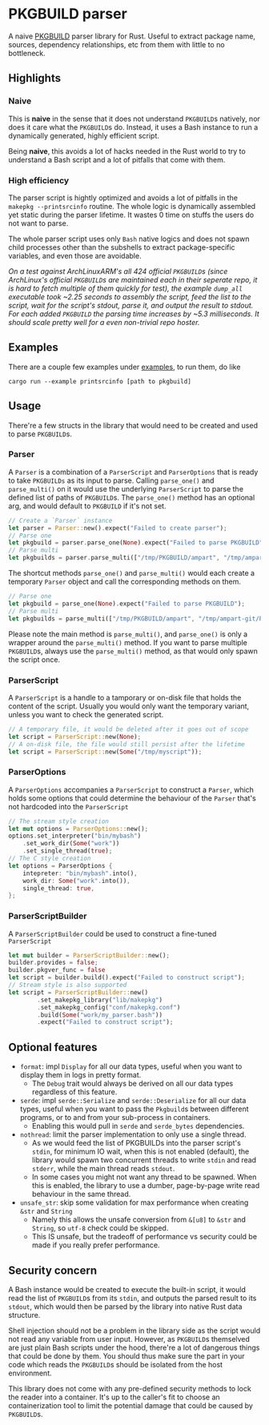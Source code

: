 # PKGBUILD parser

A naive [PKGBUILD](https://wiki.archlinux.org/title/PKGBUILD) parser library for Rust. Useful to extract package name, sources, dependency relationships, etc from them with little to no bottleneck. 

## Highlights

### Naive
This is **naive** in the sense that it does not understand `PKGBUILD`s natively, nor does it care what the `PKGBUILD`s do. Instead, it uses a Bash instance to run a dynamically generated, highly efficient script.

Being **naive**, this avoids a lot of hacks needed in the Rust world to try to understand a Bash script and a lot of pitfalls that come with them.

### High efficiency
The parser script is hightly optimized and avoids a lot of pitfalls in the `makepkg --printsrcinfo` routine. The whole logic is dynamically assembled yet static during the parser lifetime. It wastes 0 time on stuffs the users do not want to parse.

The whole parser script uses only `Bash` native logics and does not spawn child processes other than the subshells to extract package-specific variables, and even those are avoidable.

_On a test against ArchLinuxARM's all 424 official `PKGBUILD`s (since ArchLinux's official `PKGBUILD`s are maintained each in their seperate repo, it is hard to fetch multiple of them quickly for test), the example `dump_all` executable took ~2.25 seconds to assembly the script, feed the list to the script, wait for the script's stdout, parse it, and output the result to stdout. For each added `PKGBUILD` the parsing time increases by ~5.3 milliseconds. It should scale pretty well for a even non-trivial repo hoster._

## Examples
There are a couple few examples under [examples](examples), to run them, do like
```
cargo run --example printsrcinfo [path to pkgbuild]
```

## Usage
There're a few structs in the library that would need to be created and used to parse `PKGBUILD`s.

### Parser
A `Parser` is a combination of a `ParserScript` and `ParserOptions` that is ready to take `PKGBUILDs` as its input to parse. Calling `parse_one()` and `parse_multi()` on it would use the underlying `ParserScript` to parse the defined list of paths of `PKGBUILD`s. The `parse_one()` method has an optional arg, and would default to `PKGBUILD` if it's not set.
```Rust
// Create a `Parser` instance
let parser = Parser::new().expect("Failed to create parser");
// Parse one
let pkgbuild = parser.parse_one(None).expect("Failed to parse PKGBUILD");
// Parse multi
let pkgbuilds = parser.parse_multi(["/tmp/PKGBUILD/ampart", "/tmp/ampart-git/PKGBUILD", "/tmp/chromium/PKGBUILD"]).expect("Failed to parse multiple PKGBUILDs");
```

The shortcut methods `parse_one()` and `parse_multi()` would each create a temporary `Parser` object and call the corresponding methods on them.

```Rust
// Parse one
let pkgbuild = parse_one(None).expect("Failed to parse PKGBUILD");
// Parse multi
let pkgbuilds = parse_multi(["/tmp/PKGBUILD/ampart", "/tmp/ampart-git/PKGBUILD", "/tmp/chromium/PKGBUILD"]).expect("Failed to parse multiple PKGBUILDs");
```

Please note the main method is `parse_multi()`, and `parse_one()` is only a wrapper around the `parse_multi()` method. If you want to parse multiple `PKGBUILD`s, always use the `parse_multi()` method, as that would only spawn the script once.

### ParserScript

A `ParserScript` is a handle to a tamporary or on-disk file that holds the content of the script. Usually you would only want the temporary variant, unless you want to check the generated script.
```Rust
// A temporary file, it would be deleted after it goes out of scope
let script = ParserScript::new(None);
// A on-disk file, the file would still persist after the lifetime
let script = ParserScript::new(Some("/tmp/myscript"));
```

### ParserOptions

A `ParserOptions` accompanies a `ParserScript` to construct a `Parser`, which holds some options that could determine the behaviour of the `Parser` that's not hardcoded into the `ParserScript`
```Rust
// The stream style creation
let mut options = ParserOptions::new();
options.set_interpreter("bin/mybash")
    .set_work_dir(Some("work"))
    .set_single_thread(true);
// The C style creation
let options = ParserOptions {
    intepreter: "bin/mybash".into(),
    work_dir: Some("work".into()),
    single_thread: true,
};
```

### ParserScriptBuilder
A `ParserScriptBuilder` could be used to construct a fine-tuned `ParserScript`
```Rust
let mut builder = ParserScriptBuilder::new();
builder.provides = false;
builder.pkgver_func = false
let script = builder.build().expect("Failed to construct script");
// Stream style is also supported
let script = ParserScriptBuilder::new()
        .set_makepkg_library("lib/makepkg")
        .set_makepkg_config("conf/makepkg.conf")
        .build(Some("work/my_parser.bash"))
        .expect("Failed to construct script");
```

## Optional features
- `format`: impl `Display` for all our data types, useful when you want to display them in logs in pretty format. 
  - The `Debug` trait would always be derived on all our data types regardless of this feature.
- `serde`: impl `serde::Serialize` and `serde::Deserialize` for all our data types, useful when you want to pass the `Pkgbuild`s between different programs, or to and from your sub-process in containers.
  - Enabling this would pull in `serde` and `serde_bytes` dependencies.
- `nothread`: limit the parser implementation to only use a single thread. 
  - As we would feed the list of PKGBUILDs into the parser script's `stdin`, for minimum IO wait, when this is not enabled (default), the library would spawn two concurrent threads to write `stdin` and read `stderr`, while the main thread reads `stdout`.
  - In some cases you might not want any thread to be spawned. When this is enabled, the library to use a dumber, page-by-page write read behaviour in the same thread.
- `unsafe_str`: skip some validation for max performance when creating `&str` and `String`
  - Namely this allows the unsafe conversion from `&[u8]` to `&str` and `String`, so `utf-8` check could be skipped.
  - This IS unsafe, but the tradeoff of performance vs security could be made if you really prefer performance.

## Security concern
A Bash instance would be created to execute the built-in script, it would read the list of `PKGBUILD`s from its `stdin`, and outputs the parsed result to its `stdout`, which would then be parsed by the library into native Rust data structure.

Shell injection should not be a problem in the library side as the script would not read any variable from user input. However, as `PKGBUILD`s themselved are just plain Bash scripts under the hood, there're a lot of dangerous things that could be done by them. You should thus make sure the part in your code which reads the `PKGBUILD`s should be isolated from the host environment. 

This library does not come with any pre-defined security methods to lock the reader into a container. It's up to the caller's fit to choose an containerization tool to limit the potential damage that could be caused by `PKGBUILD`s.